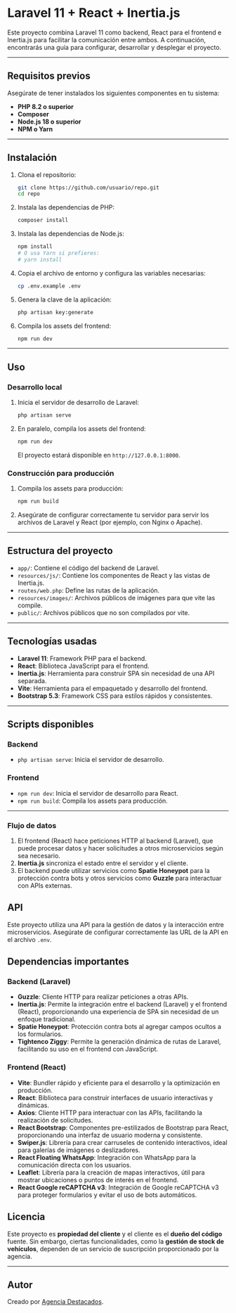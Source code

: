 # Laravel 11 + React + Inertia.js

Este proyecto combina Laravel 11 como backend, React para el frontend e Inertia.js para facilitar la comunicación entre ambos. A continuación, encontrarás una guía para configurar, desarrollar y desplegar el proyecto.

---

## Requisitos previos

Asegúrate de tener instalados los siguientes componentes en tu sistema:

- **PHP 8.2 o superior**
- **Composer**
- **Node.js 18 o superior**
- **NPM o Yarn**

---

## Instalación

1. Clona el repositorio:

   ```bash
   git clone https://github.com/usuario/repo.git
   cd repo
   ```

2. Instala las dependencias de PHP:

   ```bash
   composer install
   ```

3. Instala las dependencias de Node.js:

   ```bash
   npm install
   # O usa Yarn si prefieres:
   # yarn install
   ```

4. Copia el archivo de entorno y configura las variables necesarias:

   ```bash
   cp .env.example .env
   ```

5. Genera la clave de la aplicación:

   ```bash
   php artisan key:generate
   ```

7. Compila los assets del frontend:

   ```bash
   npm run dev
   ```

---

## Uso

### Desarrollo local

1. Inicia el servidor de desarrollo de Laravel:

   ```bash
   php artisan serve
   ```

2. En paralelo, compila los assets del frontend:

   ```bash
   npm run dev
   ```

   El proyecto estará disponible en `http://127.0.0.1:8000`.

### Construcción para producción

1. Compila los assets para producción:

   ```bash
   npm run build
   ```

2. Asegúrate de configurar correctamente tu servidor para servir los archivos de Laravel y React (por ejemplo, con Nginx o Apache).

---

## Estructura del proyecto

- `app/`: Contiene el código del backend de Laravel.
- `resources/js/`: Contiene los componentes de React y las vistas de Inertia.js.
- `routes/web.php`: Define las rutas de la aplicación.
- `resources/images/`: Archivos públicos de imágenes para que vite las compile.
- `public/`: Archivos públicos que no son compilados por vite.

---

## Tecnologías usadas

- **Laravel 11**: Framework PHP para el backend.
- **React**: Biblioteca JavaScript para el frontend.
- **Inertia.js**: Herramienta para construir SPA sin necesidad de una API separada.
- **Vite**: Herramienta para el empaquetado y desarrollo del frontend.
- **Bootstrap 5.3**: Framework CSS para estilos rápidos y consistentes.

---

## Scripts disponibles

### Backend

- `php artisan serve`: Inicia el servidor de desarrollo.

### Frontend

- `npm run dev`: Inicia el servidor de desarrollo para React.
- `npm run build`: Compila los assets para producción.

---

### Flujo de datos

1. El frontend (React) hace peticiones HTTP al backend (Laravel), que puede procesar datos y hacer solicitudes a otros microservicios según sea necesario.
2. **Inertia.js** sincroniza el estado entre el servidor y el cliente.
3. El backend puede utilizar servicios como **Spatie Honeypot** para la protección contra bots y otros servicios como **Guzzle** para interactuar con APIs externas.

## API

Este proyecto utiliza una API para la gestión de datos y la interacción entre microservicios. Asegúrate de configurar correctamente las URL de la API en el archivo `.env`.

## Dependencias importantes

### Backend (Laravel)

- **Guzzle**: Cliente HTTP para realizar peticiones a otras APIs.
- **Inertia.js**: Permite la integración entre el backend (Laravel) y el frontend (React), proporcionando una experiencia de SPA sin necesidad de un enfoque tradicional.
- **Spatie Honeypot**: Protección contra bots al agregar campos ocultos a los formularios.
- **Tightenco Ziggy**: Permite la generación dinámica de rutas de Laravel, facilitando su uso en el frontend con JavaScript.

### Frontend (React)

- **Vite**: Bundler rápido y eficiente para el desarrollo y la optimización en producción.
- **React**: Biblioteca para construir interfaces de usuario interactivas y dinámicas.
- **Axios**: Cliente HTTP para interactuar con las APIs, facilitando la realización de solicitudes.
- **React Bootstrap**: Componentes pre-estilizados de Bootstrap para React, proporcionando una interfaz de usuario moderna y consistente.
- **Swiper.js**: Librería para crear carruseles de contenido interactivos, ideal para galerías de imágenes o deslizadores.
- **React Floating WhatsApp**: Integración con WhatsApp para la comunicación directa con los usuarios.
- **Leaflet**: Librería para la creación de mapas interactivos, útil para mostrar ubicaciones o puntos de interés en el frontend.
- **React Google reCAPTCHA v3**: Integración de Google reCAPTCHA v3 para proteger formularios y evitar el uso de bots automáticos.

## Licencia

Este proyecto es **propiedad del cliente** y el cliente es el **dueño del código** fuente. Sin embargo, ciertas funcionalidades, como la **gestión de stock de vehículos**, dependen de un servicio de suscripción proporcionado por la agencia.

---

## Autor

Creado por [Agencia Destacados](https://agenciadestacados.cl/).
